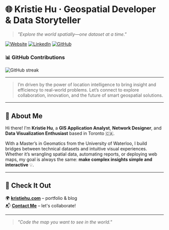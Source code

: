 # 🌐 Kristie Hu · Geospatial Developer & Data Storyteller

> *"Explore the world spatially—one dataset at a time."*

[![Website](https://img.shields.io/badge/Website-kristiehu.com-2ea44f?style=flat-square&logo=google-chrome)](http://kristiehu.com)
[![LinkedIn](https://img.shields.io/badge/LinkedIn-KristieHu-blue?style=flat-square&logo=linkedin)](https://www.linkedin.com/in/kristie-hu/)
[![GitHub](https://img.shields.io/github/followers/KristieHu?style=flat-square)](https://github.com/KristieHu)

### 📊 GitHub Contributions

![GitHub streak](https://streak-stats.demolab.com?user=kristiehu&theme=dark)

---

>  I’m driven by the power of location intelligence to bring insight and efficiency to real-world problems. Let’s connect to explore collaboration, innovation, and the future of smart geospatial solutions.

---

## 📍 About Me 

Hi there! I'm **Kristie Hu**, a **GIS Application Analyst**, **Network Designer**, and **Data Visualization Enthusiast** based in Toronto 🇨🇦.

With a Master’s in Geomatics from the University of Waterloo, I build bridges between technical datasets and intuitive visual experiences. Whether it’s wrangling spatial data, automating reports, or deploying web maps, my goal is always the same: **make complex insights simple and interactive** 💡.

---

## 🔗 Check It Out

🌍 [**kristiehu.com**](http://kristiehu.com) – portfolio & blog  
📬 [**Contact Me**](https://www.linkedin.com/in/kristiehu/) – let's collaborate!

---

> *"Code the map you want to see in the world."*
